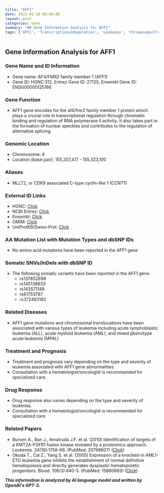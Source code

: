 ```yaml
---
title: "AFF1"
date: 2023-05-10 00:00:00
layout: post
categories: Gene
summary: "## Gene Information Analysis for AFF1"
tags: ['AFF1', 'TranscriptionalRegulation', 'Leukemia', 'ChromosomalTranslocations', 'Prognosis', 'DrugResponse', 'Hematologist', 'Oncologist']
---
```


## Gene Information Analysis for AFF1

### Gene Name and ID Information
- Gene name: AF4/FMR2 family member 1 (AFF1)
- Gene ID: HGNC:312, Entrez Gene ID: 27125, Ensembl Gene ID: ENSG00000125166 

### Gene Function 
- AFF1 gene encodes for the af4/fmr2 family member 1 protein which plays a crucial role in transcriptional regulation through chromatin binding and regulation of RNA polymerase II activity. It also takes part in the formation of nuclear speckles and contributes to the regulation of alternative splicing. 

### Genomic Location 
- Chromosome: 4 
- Location (base pair): 155,207,417 - 155,323,100

### Aliases 
- MLLT2, or CDK9 associated C-type cyclin-like 1 (CCNT1)

### External ID Links 
- HGNC: [Click](https://www.genenames.org/data/gene-symbol-report/#!/hgnc_id/HGNC:312)
- NCBI Entrez: [Click](https://www.ncbi.nlm.nih.gov/gene/27125)
- Ensembl: [Click](https://www.ensembl.org/Homo_sapiens/Gene/Summary?g=ENSG00000125166)
- OMIM: [Click](https://omim.org/entry/601584)
- UniProtKB/Swiss-Prot: [Click](https://www.uniprot.org/uniprot/Q9UHB7)

### AA Mutation List with Mutation Types and dbSNP IDs 
- No amino acid mutations have been reported in the AFF1 gene

### Somatic SNVs/InDels with dbSNP ID 
- The following somatic variants have been reported in the AFF1 gene: 
    - rs137852699
    - rs145138633
    - rs143571148
    - rs61753787
    - rs372483182

### Related Diseases 
- AFF1 gene mutations and chromosomal translocations have been associated with various types of leukemia including acute lymphoblastic leukemia (ALL), acute myeloid leukemia (AML), and mixed phenotype acute leukemia (MPAL) 

### Treatment and Prognosis 
- Treatment and prognosis vary depending on the type and severity of leukemia associated with AFF1 gene abnormalities. 
- Consultation with a hematologist/oncologist is recommended for specialized care.

### Drug Response 
- Drug response also varies depending on the type and severity of leukemia. 
- Consultation with a hematologist/oncologist is recommended for specialized care.

### Related Papers 
- Bursen A., Ban J., Amatruda J.F. et al. (2010) Identification of targets of a KMT2A-FGFR1 fusion kinase revealed by a proteomics approach. Leukemia. 24(10):1758-68. (PubMed: 20798607) ([Click](https://doi.org/10.1038/leu.2010.191))
- Okuda T., Cai Z., Yang S. et al. (2005) Expression of a knocked-in AML1-ETO leukemia gene inhibits the establishment of normal definitive hematopoiesis and directly generates dysplastic hematopoietic progenitors. Blood. 106(3):840-5. (PubMed: 15860663) ([Click](https://doi.org/10.1182/blood-2004-12-4797))

**_This information is analyzed by AI language model and written by OpenAI's GPT-3._**